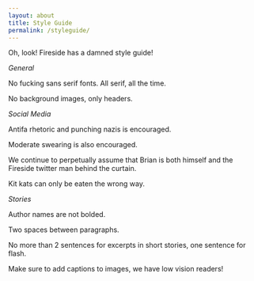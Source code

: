 ```yaml
---
layout: about
title: Style Guide
permalink: /styleguide/
---
```


Oh, look! Fireside has a damned style guide!

*General*

No fucking sans serif fonts. All serif, all the time.

No background images, only headers.

*Social Media*

Antifa rhetoric and punching nazis is encouraged.

Moderate swearing is also encouraged.

We continue to perpetually assume that Brian is both himself and the Fireside twitter man behind the curtain.

Kit kats can only be eaten the wrong way.

*Stories*

Author names are not bolded.

Two spaces between paragraphs.

No more than 2 sentences for excerpts in short stories, one sentence for flash.

Make sure to add captions to images, we have low vision readers!
